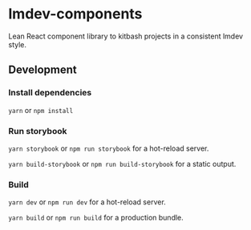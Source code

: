 # lmdev-components

Lean React component library to kitbash projects in a consistent lmdev style.

## Development

### Install dependencies

`yarn` or `npm install`

### Run storybook

`yarn storybook` or `npm run storybook` for a hot-reload server.

`yarn build-storybook` or `npm run build-storybook` for a static output.

### Build

`yarn dev` or `npm run dev` for a hot-reload server.

`yarn build` or `npm run build` for a production bundle.
